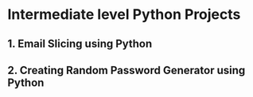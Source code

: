 # Intermediate level Python Projects
## 1. Email Slicing using Python
## 2. Creating Random Password Generator using Python
